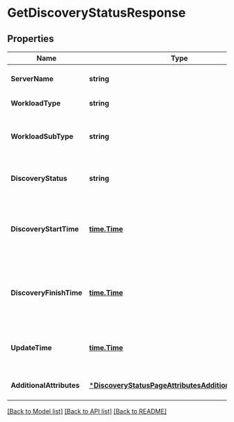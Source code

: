 # GetDiscoveryStatusResponse

## Properties
Name | Type | Description | Notes
------------ | ------------- | ------------- | -------------
**ServerName** | **string** | The name of the server. | [default to null]
**WorkloadType** | **string** |  | [default to null]
**WorkloadSubType** | **string** | The subtype as defined by the workload. | [default to null]
**DiscoveryStatus** | **string** | The status of the discovery process. | [default to null]
**DiscoveryStartTime** | [**time.Time**](time.Time.md) | The UTC timestamp of when the last attempted discovery started. | [default to null]
**DiscoveryFinishTime** | [**time.Time**](time.Time.md) | The UTC timestamp of when the last attempted discovery finished. | [default to null]
**UpdateTime** | [**time.Time**](time.Time.md) | The UTC timestamp of when the entry was updated. | [default to null]
**AdditionalAttributes** | [***DiscoveryStatusPageAttributesAdditionalAttributes**](discoveryStatusPage_attributes_additionalAttributes.md) |  | [optional] [default to null]

[[Back to Model list]](../README.md#documentation-for-models) [[Back to API list]](../README.md#documentation-for-api-endpoints) [[Back to README]](../README.md)

